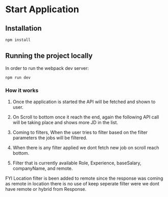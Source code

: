 # Start Application

## Installation

```sh
npm install
```

## Running the project locally

In order to run the webpack dev server:

```sh
npm run dev
```

### How it works

1. Once the application is started the API will be fetched and shown to user.

2. On Scroll to bottom once it reach the end, again the following API call will be taking place and shows more JD in the list.

3. Coming to filters, When the user tries to filter based on the filter parameters the jobs will be filtered.

4. When there is any filter applied we dont fetch new job on scroll reach bottom.

5. Filter that is currently available Role, Experience, baseSalary, companyName, and remote.

FYI Location filter is been added to remote since the response was coming as remote in location there is no use of keep seperate filter were we dont have remote or hybrid from Response.
